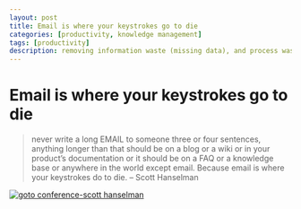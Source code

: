 ```yaml
---
layout: post
title: Email is where your keystrokes go to die
categories: [productivity, knowledge management]
tags: [productivity]
description: removing information waste (missing data), and process waste (rework)
---
```


# Email is where your keystrokes go to die
> never write a long EMAIL to someone three or four sentences, anything longer than that should be on a blog or a wiki or in your product’s documentation or it should be on a FAQ or a knowledge base or anywhere in the world except email. Because email is where your keystrokes do to die.
– Scott Hanselman

[![goto conference-scott hanselman](https://img.youtube.com/vi/FS1mnISoG7U/0.jpg)](https://www.youtube.com/watch?v=FS1mnISoG7U)


